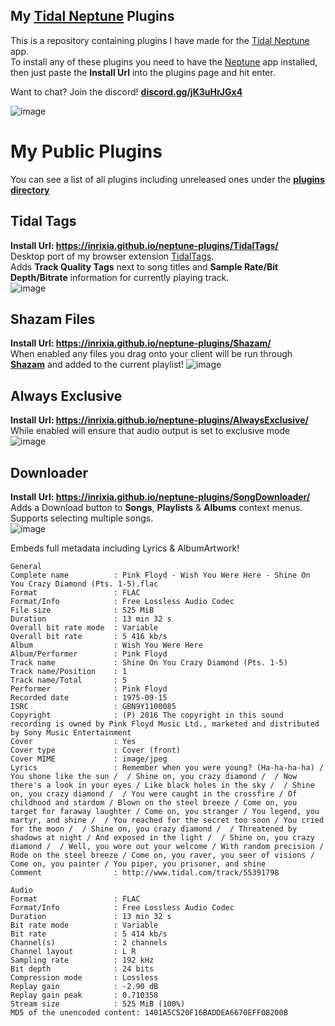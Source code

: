 ## My [Tidal Neptune](https://github.com/uwu/neptune) Plugins

This is a repository containing plugins I have made for the [Tidal Neptune](https://github.com/uwu/neptune) app.  
To install any of these plugins you need to have the [Neptune](https://github.com/uwu/neptune) app installed, then just paste the **Install Url** into the plugins page and hit enter.

Want to chat? Join the discord! **[discord.gg/jK3uHrJGx4](https://discord.gg/jK3uHrJGx4)**

![image](https://github.com/Inrixia/neptune-plugins/assets/6373693/a997156c-a281-46ec-992a-397a742dd146)

# My Public Plugins

You can see a list of all plugins including unreleased ones under the [**plugins directory**](https://github.com/Inrixia/neptune-plugins/tree/master/plugins)


## Tidal Tags

**Install Url: https://inrixia.github.io/neptune-plugins/TidalTags/**  
Desktop port of my browser extension [TidalTags](https://github.com/Inrixia/TidalTags).  
Adds **Track Quality Tags** next to song titles and **Sample Rate/Bit Depth/Bitrate** information for currently playing track.  
![image](https://github.com/Inrixia/neptune-plugins/assets/6373693/b71da686-ae05-4f43-b70e-063e77c8fda8)


## Shazam Files

**Install Url: https://inrixia.github.io/neptune-plugins/Shazam/**  
When enabled any files you drag onto your client will be run through [**Shazam**](https://www.shazam.com/) and added to the current playlist!
![image](https://github.com/Inrixia/neptune-plugins/assets/6373693/f637d5a0-fea0-4ba4-984e-ccddb81341b9)

## Always Exclusive

**Install Url: https://inrixia.github.io/neptune-plugins/AlwaysExclusive/**  
While enabled will ensure that audio output is set to exclusive mode  
![image](https://github.com/Inrixia/neptune-plugins/assets/6373693/32ff8e55-728c-4a77-9e9e-50b53e90541c)

## Downloader

**Install Url: https://inrixia.github.io/neptune-plugins/SongDownloader/**  
Adds a Download button to **Songs**, **Playlists** & **Albums** context menus.  
Supports selecting multiple songs.  
![image](https://github.com/Inrixia/neptune-plugins/assets/6373693/4811bf7d-3377-4a9a-b33f-ae0dddd394cb)

Embeds full metadata including Lyrics & AlbumArtwork!
```
General
Complete name          : Pink Floyd - Wish You Were Here - Shine On You Crazy Diamond (Pts. 1-5).flac
Format                 : FLAC
Format/Info            : Free Lossless Audio Codec
File size              : 525 MiB
Duration               : 13 min 32 s
Overall bit rate mode  : Variable
Overall bit rate       : 5 416 kb/s
Album                  : Wish You Were Here
Album/Performer        : Pink Floyd
Track name             : Shine On You Crazy Diamond (Pts. 1-5)
Track name/Position    : 1
Track name/Total       : 5
Performer              : Pink Floyd
Recorded date          : 1975-09-15
ISRC                   : GBN9Y1100085
Copyright              : (P) 2016 The copyright in this sound recording is owned by Pink Floyd Music Ltd., marketed and distributed by Sony Music Entertainment
Cover                  : Yes
Cover type             : Cover (front)
Cover MIME             : image/jpeg
Lyrics                 : Remember when you were young? (Ha-ha-ha-ha) / You shone like the sun /  / Shine on, you crazy diamond /  / Now there's a look in your eyes / Like black holes in the sky /  / Shine on, you crazy diamond /  / You were caught in the crossfire / Of childhood and stardom / Blown on the steel breeze / Come on, you target for faraway laughter / Come on, you stranger / You legend, you martyr, and shine /  / You reached for the secret too soon / You cried for the moon /  / Shine on, you crazy diamond /  / Threatened by shadows at night / And exposed in the light /  / Shine on, you crazy diamond /  / Well, you wore out your welcome / With random precision / Rode on the steel breeze / Come on, you raver, you seer of visions / Come on, you painter / You piper, you prisoner, and shine
Comment                : http://www.tidal.com/track/55391798

Audio
Format                 : FLAC
Format/Info            : Free Lossless Audio Codec
Duration               : 13 min 32 s
Bit rate mode          : Variable
Bit rate               : 5 414 kb/s
Channel(s)             : 2 channels
Channel layout         : L R
Sampling rate          : 192 kHz
Bit depth              : 24 bits
Compression mode       : Lossless
Replay gain            : -2.90 dB
Replay gain peak       : 0.710358
Stream size            : 525 MiB (100%)
MD5 of the unencoded content: 1401A5C520F16BADDEA6670EFF08200B
```
